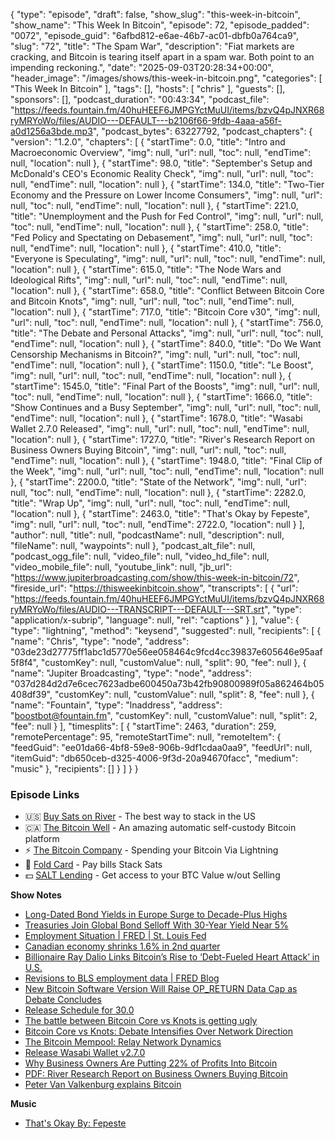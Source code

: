{
  "type": "episode",
  "draft": false,
  "show_slug": "this-week-in-bitcoin",
  "show_name": "This Week In Bitcoin",
  "episode": 72,
  "episode_padded": "0072",
  "episode_guid": "6afbd812-e6ae-46b7-ac01-dbfb0a764ca9",
  "slug": "72",
  "title": "The Spam War",
  "description": "Fiat markets are cracking, and Bitcoin is tearing itself apart in a spam war. Both point to an impending reckoning.",
  "date": "2025-09-03T20:28:34+00:00",
  "header_image": "/images/shows/this-week-in-bitcoin.png",
  "categories": [
    "This Week In Bitcoin"
  ],
  "tags": [],
  "hosts": [
    "chris"
  ],
  "guests": [],
  "sponsors": [],
  "podcast_duration": "00:43:34",
  "podcast_file": "https://feeds.fountain.fm/40huHEEF6JMPGYctMuUI/items/bzvQ4pJNXR68ryMRYoWo/files/AUDIO---DEFAULT---b2106f66-9fdb-4aaa-a56f-a0d1256a3bde.mp3",
  "podcast_bytes": 63227792,
  "podcast_chapters": {
    "version": "1.2.0",
    "chapters": [
      {
        "startTime": 0.0,
        "title": "Intro and Macroeconomic Overview",
        "img": null,
        "url": null,
        "toc": null,
        "endTime": null,
        "location": null
      },
      {
        "startTime": 98.0,
        "title": "September's Setup and McDonald's CEO's Economic Reality Check",
        "img": null,
        "url": null,
        "toc": null,
        "endTime": null,
        "location": null
      },
      {
        "startTime": 134.0,
        "title": "Two-Tier Economy and the Pressure on Lower Income Consumers",
        "img": null,
        "url": null,
        "toc": null,
        "endTime": null,
        "location": null
      },
      {
        "startTime": 221.0,
        "title": "Unemployment and the Push for Fed Control",
        "img": null,
        "url": null,
        "toc": null,
        "endTime": null,
        "location": null
      },
      {
        "startTime": 258.0,
        "title": "Fed Policy and Spectating on Debasement",
        "img": null,
        "url": null,
        "toc": null,
        "endTime": null,
        "location": null
      },
      {
        "startTime": 410.0,
        "title": "Everyone is Speculating",
        "img": null,
        "url": null,
        "toc": null,
        "endTime": null,
        "location": null
      },
      {
        "startTime": 615.0,
        "title": "The Node Wars and Ideological Rifts",
        "img": null,
        "url": null,
        "toc": null,
        "endTime": null,
        "location": null
      },
      {
        "startTime": 658.0,
        "title": "Conflict Between Bitcoin Core and Bitcoin Knots",
        "img": null,
        "url": null,
        "toc": null,
        "endTime": null,
        "location": null
      },
      {
        "startTime": 717.0,
        "title": "Bitcoin Core v30",
        "img": null,
        "url": null,
        "toc": null,
        "endTime": null,
        "location": null
      },
      {
        "startTime": 756.0,
        "title": "The Debate and Personal Attacks",
        "img": null,
        "url": null,
        "toc": null,
        "endTime": null,
        "location": null
      },
      {
        "startTime": 840.0,
        "title": "Do We Want Censorship Mechanisms in Bitcoin?",
        "img": null,
        "url": null,
        "toc": null,
        "endTime": null,
        "location": null
      },
      {
        "startTime": 1150.0,
        "title": "Le Boost",
        "img": null,
        "url": null,
        "toc": null,
        "endTime": null,
        "location": null
      },
      {
        "startTime": 1545.0,
        "title": "Final Part of the Boosts",
        "img": null,
        "url": null,
        "toc": null,
        "endTime": null,
        "location": null
      },
      {
        "startTime": 1666.0,
        "title": "Show Continues and a Busy September",
        "img": null,
        "url": null,
        "toc": null,
        "endTime": null,
        "location": null
      },
      {
        "startTime": 1678.0,
        "title": "Wasabi Wallet 2.7.0 Released",
        "img": null,
        "url": null,
        "toc": null,
        "endTime": null,
        "location": null
      },
      {
        "startTime": 1727.0,
        "title": "River's Research Report on Business Owners Buying Bitcoin",
        "img": null,
        "url": null,
        "toc": null,
        "endTime": null,
        "location": null
      },
      {
        "startTime": 1948.0,
        "title": "Final Clip of the Week",
        "img": null,
        "url": null,
        "toc": null,
        "endTime": null,
        "location": null
      },
      {
        "startTime": 2200.0,
        "title": "State of the Network",
        "img": null,
        "url": null,
        "toc": null,
        "endTime": null,
        "location": null
      },
      {
        "startTime": 2282.0,
        "title": "Wrap Up",
        "img": null,
        "url": null,
        "toc": null,
        "endTime": null,
        "location": null
      },
      {
        "startTime": 2463.0,
        "title": "That's Okay by Fepeste",
        "img": null,
        "url": null,
        "toc": null,
        "endTime": 2722.0,
        "location": null
      }
    ],
    "author": null,
    "title": null,
    "podcastName": null,
    "description": null,
    "fileName": null,
    "waypoints": null
  },
  "podcast_alt_file": null,
  "podcast_ogg_file": null,
  "video_file": null,
  "video_hd_file": null,
  "video_mobile_file": null,
  "youtube_link": null,
  "jb_url": "https://www.jupiterbroadcasting.com/show/this-week-in-bitcoin/72",
  "fireside_url": "https://thisweekinbitcoin.show",
  "transcripts": [
    {
      "url": "https://feeds.fountain.fm/40huHEEF6JMPGYctMuUI/items/bzvQ4pJNXR68ryMRYoWo/files/AUDIO---TRANSCRIPT---DEFAULT---SRT.srt",
      "type": "application/x-subrip",
      "language": null,
      "rel": "captions"
    }
  ],
  "value": {
    "type": "lightning",
    "method": "keysend",
    "suggested": null,
    "recipients": [
      {
        "name": "Chris",
        "type": "node",
        "address": "03de23d27775ff1abc1d5770e56ee058464c9fcd4cc39837e605646e95aaf5f8f4",
        "customKey": null,
        "customValue": null,
        "split": 90,
        "fee": null
      },
      {
        "name": "Jupiter Broadcasting",
        "type": "node",
        "address": "037d284d2d7e6cec7623adbe600450a73b42fb90800989f05a862464b05408df39",
        "customKey": null,
        "customValue": null,
        "split": 8,
        "fee": null
      },
      {
        "name": "Fountain",
        "type": "lnaddress",
        "address": "boostbot@fountain.fm",
        "customKey": null,
        "customValue": null,
        "split": 2,
        "fee": null
      }
    ],
    "timesplits": [
      {
        "startTime": 2463,
        "duration": 259,
        "remotePercentage": 95,
        "remoteStartTime": null,
        "remoteItem": {
          "feedGuid": "ee01da66-4bf8-59e8-906b-9df1cdaa0aa9",
          "feedUrl": null,
          "itemGuid": "db650ceb-d325-4006-9f3d-20a94670facc",
          "medium": "music"
        },
        "recipients": []
      }
    ]
  }
}


### Episode Links

* 🇺🇸 [Buy Sats on River](https://partner.river.com/jupiter) \- The best way to stack in the US
* 🇨🇦 [The Bitcoin Well](https://www.bitcoinwell.com/jupiter) \- An amazing automatic self-custody Bitcoin platform
* ⚡ [The Bitcoin Company](https://app.thebitcoincompany.com/signup?ref=JUPITER) \- Spending your Bitcoin Via Lightning
* 🏦 [Fold Card](https://use.foldapp.com/r/XNHPXTFC) \- Pay bills Stack Sats
* 💵 [SALT Lending](https://borrower.saltlending.com/register?referralCode=GkPQdbqWG) \- Get access to your BTC Value w/out Selling

**Show Notes**

* [Long-Dated Bond Yields in Europe Surge to Decade-Plus Highs](https://www.wsj.com/livecoverage/stock-market-today-dow-sp-500-nasdaq-09-02-2025/card/long-dated-bond-yields-in-europe-surge-to-decade-plus-highs-cBFofLdUNMh5tpoIifs1)
* [Treasuries Join Global Bond Selloff With 30-Year Yield Near 5%](https://finance.yahoo.com/news/treasury-yields-rise-30-near-134911420.html)
* [Employment Situation | FRED | St. Louis Fed](https://fred.stlouisfed.org/release?rid=50&soid=22)
* [Canadian economy shrinks 1.6% in 2nd quarter](https://www.cbc.ca/news/business/canada-gdp-q2-1.7620878)
* [Billionaire Ray Dalio Links Bitcoin’s Rise to ‘Debt-Fueled Heart Attack’ in U.S.](https://decrypt.co/337925/billionaire-ray-dalio-bitcoins-rise-debt-attack-u-s)
* [Revisions to BLS employment data | FRED Blog](https://fredblog.stlouisfed.org/2025/08/revisions-to-bls-employment-data/)
* [New Bitcoin Software Version Will Raise OP_RETURN Data Cap as Debate Concludes](https://www.coindesk.com/tech/2025/06/10/bitcoin-core-30-to-increase-op_return-data-limit-after-developer-debate-concludes)
* [Release Schedule for 30.0 ](https://github.com/bitcoin/bitcoin/issues/32275)
* [The battle between Bitcoin Core vs Knots is getting ugly](https://cryptorank.io/news/feed/fe8de-the-battle-between-bitcoin-core-vs-knots-is-getting-ugly)
* [Bitcoin Core vs Knots: Debate Intensifies Over Network Direction](https://bitbo.io/news/bitcoin-core-knots-battle/)
* [The Bitcoin Mempool: Relay Network Dynamics](https://bitcoinmagazine.com/technical/the-bitcoin-mempool-relay-network-dynamics)
* [Release Wasabi Wallet v2.7.0 ](https://github.com/WalletWasabi/WalletWasabi/releases/tag/v2.7.0)
* [Why Business Owners Are Putting 22% of Profits Into Bitcoin](https://blog.river.com/river-business-report-2025/)
* [PDF: River Research Report on Business Owners Buying Bitcoin](https://river.com/learn/files/river-business-report-2025.pdf)
* [Peter Van Valkenburg explains Bitcoin](https://www.c-span.org/clip/senate-committee/user-clip-peter-van-valkenburg-explains-bitcoin/5025258)

**Music**

* [That's Okay By: Fepeste](https://podcastindex.org/podcast/7458607?episode=41528196206)
